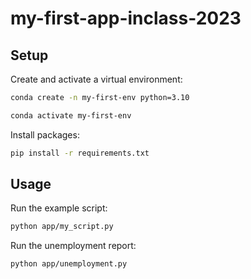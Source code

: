# my-first-app-inclass-2023




## Setup

Create and activate a virtual environment:

```sh
conda create -n my-first-env python=3.10

conda activate my-first-env
```


Install packages:

```sh
pip install -r requirements.txt
```

## Usage

Run the example script:

```sh
python app/my_script.py
```

Run the unemployment report:

```sh
python app/unemployment.py
```